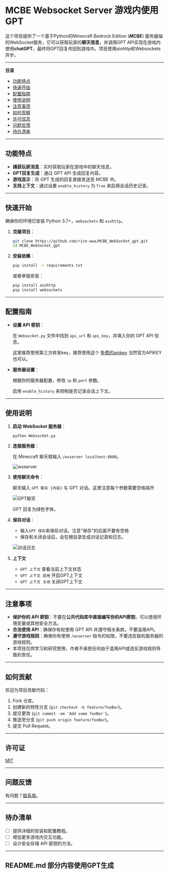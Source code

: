 # MCBE Websocket Server 游戏内使用GPT

这个项目提供了一个基于Python的Minecraft Bedrock Edition (***MCBE***) 服务器端的WebSocket服务，它可以获取玩家的**聊天信息**，并调用GPT API实现在游戏内使用**chatGPT**，最终将GPT回复传回到游戏中。项目使用aiohttp和Websockets异步。

---

**目录**

- [功能特点](#功能特点)
- [快速开始](#快速开始)
- [配置指南](#配置指南)
- [使用说明](#使用说明)
- [注意事项](#注意事项)
- [如何贡献](#如何贡献)
- [许可信息](#许可信息)
- [问题反馈](#问题反馈)
- [待办清单](#待办清单)

---

## 功能特点

- **捕获玩家消息**：实时获取玩家在游戏中的聊天信息。
- **GPT回复生成**：通过 GPT API 生成回复内容。
- **游戏显示**：将 GPT 生成的回复直接发送至 MCBE 中。
- **支持上下文**：通过设置 `enable_history` 为 `True` 来启用会话历史记录。

---

## 快速开始

确保你的环境已安装 Python 3.7+，`websockets` 和 `aiohttp`。

1. **克隆项目**：

    ```bash
    git clone https://github.com/rice-awa/MCBE_WebSocket_gpt.git
    cd MCBE_WebSocket_gpt
    ```

2. **安装依赖**：

    ```bash
    pip install -r requirements.txt
    ```

    或者单独安装：

    ```bash
    pip install aiohttp
    pip install websockets
    ```

---

## 配置指南

- **设置 API 密钥**：

  在 `Websocket.py` 文件中找到 `api_url` 和 `api_key`，并填入你的 GPT API 信息。

  这里推荐使用第三方转发key，推荐使用这个 [免费的apikey](https://gpt-houtar.koyeb.app) 当然官方APIKEY也可以。

- **服务器设置**：

  根据你的服务器配置，修改 `ip` 和 `port` 参数。
  
  启用 `enable_history` 来控制是否记录会话上下文。

---

## 使用说明

1. **启动 WebSocket 服务器**：

    ```bash
    python Websocket.py
    ```

2. **连接服务器**：

    在 Minecraft 聊天框输入 `/wsserver localhost:8080`。

    ![wsserver](https://s11.ax1x.com/2024/02/13/pF8y0dU.png)

3. **使用聊天命令**：

    聊天输入 `GPT 聊天 {内容}` 与 GPT 对话。这里注意每个参数需要空格隔开

    ![GPT聊天](https://s11.ax1x.com/2024/02/13/pF8yRL6.png)

    GPT 回复为绿色字体。

4. **保存对话**：
    - 输入`GPT 保存`来保存对话。注意"保存"的后面不要有空格
    - 保存和关闭会话后，会在根目录生成对话记录和日志。

    ![对话日志](https://s11.ax1x.com/2024/02/13/pF8yXef.png)

5. **上下文**
    - `GPT 上下文` 查看当前上下文状态
    - `GPT 上下文 启用` 开启GPT上下文
    - `GPT 上下文 关闭` 关闭GPT上下文

---

## 注意事项

- **保护你的 API 密钥**：不要在**公共代码库中直接编写你的API密钥**，可以使用环境变量或其他安全方法。
- **合法使用 API**：确保你有权使用 GPT API 并遵守相关条款。不要滥用API。
- **遵守游戏规则**：确保你有使用 `/wsserver` 指令的权限，不要违反联机服务器的游戏规则。
- 本项目仅供学习和研究使用，作者不承担任何由于滥用API或违反游戏规则导致的责任。

---

## 如何贡献

欢迎为项目贡献代码：

1. Fork 仓库。
2. 创建新的特性分支 (`git checkout -b feature/fooBar`)。
3. 提交更改 (`git commit -am 'Add some fooBar'`)。
4. 推送至分支 (`git push origin feature/fooBar`)。
5. 提交 Pull Request。

---

## 许可证

[MIT](https://github.com/rice-awa/MCBE_WebSocket_gpt/blob/main/LICENSE.txt)

---

## 问题反馈

有问题？[联系我](https://space.bilibili.com/521856101)。

---

## 待办清单

- [ ] 提供详细的安装和配置教程。
- [ ] 增加更多游戏内交互功能。
- [ ] 设计安全存储 API 密钥的方法。

---

## README.md 部分内容使用GPT生成